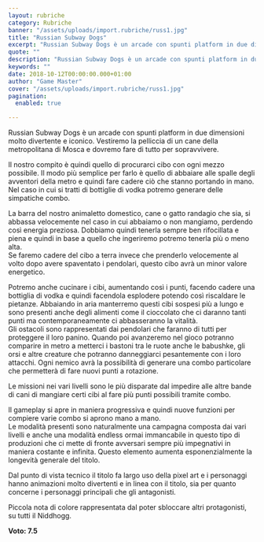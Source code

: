 ```yaml
---
layout: rubriche
category: Rubriche
banner: "/assets/uploads/import.rubriche/russ1.jpg"
title: "Russian Subway Dogs"
excerpt: "Russian Subway Dogs è un arcade con spunti platform in due dimensioni molto divertente e iconico. Vestiremo la pelliccia di un cane della metropolitana di Mosca e dovremo fare di tutto per sopravvivere. Il nostro compito è quindi quello di procurarci cibo con ogni mezzo possibile. Il modo più semplice per farlo è quello di [&hellip"
quote: ""
description: "Russian Subway Dogs è un arcade con spunti platform in due dimensioni molto divertente e iconico. Vestiremo la pelliccia di un cane della metropolitana di Mosca e dovremo fare di tutto per sopravvivere. Il nostro compito è quindi quello di procurarci cibo con ogni mezzo possibile. Il modo più semplice per farlo è quello di [&hellip"
keywords: ""
date: 2018-10-12T00:00:00.000+01:00
author: "Game Master"
cover: "/assets/uploads/import.rubriche/russ1.jpg"
pagination:
  enabled: true

---
```


Russian Subway Dogs è un arcade con spunti platform in due dimensioni molto divertente e iconico. Vestiremo la pelliccia di un cane della metropolitana di Mosca e dovremo fare di tutto per sopravvivere.

Il nostro compito è quindi quello di procurarci cibo con ogni mezzo possibile. Il modo più semplice per farlo è quello di abbaiare alle spalle degli avventori della metro e quindi fare cadere ciò che stanno portando in mano. Nel caso in cui si tratti di bottiglie di vodka potremo generare delle simpatiche combo.

La barra del nostro animaletto domestico, cane o gatto randagio che sia, si abbassa velocemente nel caso in cui abbaiamo o non mangiamo, perdendo così energia preziosa. Dobbiamo quindi tenerla sempre ben rifocillata e piena e quindi in base a quello che ingeriremo potremo tenerla più o meno alta.  
Se faremo cadere del cibo a terra invece che prenderlo velocemente al volto dopo avere spaventato i pendolari, questo cibo avrà un minor valore energetico.

Potremo anche cucinare i cibi, aumentando così i punti, facendo cadere una bottiglia di vodka e quindi facendola esplodere potendo così riscaldare le pietanze. Abbaiando in aria manterremo questi cibi sospesi più a lungo e sono presenti anche degli alimenti come il cioccolato che ci daranno tanti punti ma contemporaneamente ci abbasseranno la vitalità.  
Gli ostacoli sono rappresentati dai pendolari che faranno di tutti per proteggere il loro panino. Quando poi avanzeremo nel gioco potranno comparire in metro a metterci i bastoni tra le ruote anche le babushke, gli orsi e altre creature che potranno danneggiarci pesantemente con i loro attacchi. Ogni nemico avrà la possibilità di generare una combo particolare che permetterà di fare nuovi punti a rotazione.

Le missioni nei vari livelli sono le più disparate dal impedire alle altre bande di cani di mangiare certi cibi al fare più punti possibili tramite combo.

Il gameplay si apre in maniera progressiva e quindi nuove funzioni per compiere varie combo si aprono mano a mano.  
Le modalità presenti sono naturalmente una campagna composta dai vari livelli e anche una modalità endless ormai immancabile in questo tipo di produzioni che ci mette di fronte avversari sempre più impegnativi in maniera costante e infinita. Questo elemento aumenta esponenzialmente la longevità generale del titolo.

Dal punto di vista tecnico il titolo fa largo uso della pixel art e i personaggi hanno animazioni molto divertenti e in linea con il titolo, sia per quanto concerne i personaggi principali che gli antagonisti.

Piccola nota di colore rappresentata dal poter sbloccare altri protagonisti, su tutti il Niddhogg.

**Voto: 7.5**